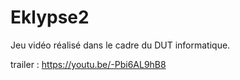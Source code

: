 # Eklypse2
Jeu vidéo réalisé dans le cadre du DUT informatique.

trailer : https://youtu.be/-Pbi6AL9hB8

